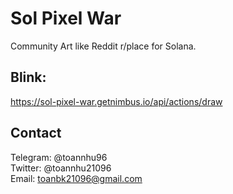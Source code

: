 # Sol Pixel War

Community Art like Reddit r/place for Solana.

## Blink:

https://sol-pixel-war.getnimbus.io/api/actions/draw

## Contact

Telegram: @toannhu96 \
Twitter: @toannhu21096 \
Email: toanbk21096@gmail.com